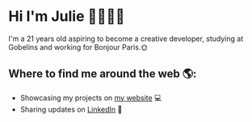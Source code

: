 # Hi I'm Julie 👋👩🏻‍💻

I'm a 21 years old aspiring to become a creative developer, studying at Gobelins and working for Bonjour Paris.🌞


## Where to find me around the web 🌎:
- Showcasing my projects on <a href="http://www.juliedemendonca.fr/">my website</a> 💻
- Sharing updates on <a href="https://www.linkedin.com/in/demendonçajulie/">LinkedIn</a> 💼
